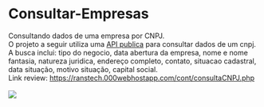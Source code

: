 # Consultar-Empresas
Consultando dados de uma empresa por CNPJ. <br>
O projeto a seguir utiliza uma <a href="https://receitaws.com.br/api">API publica</a> para consultar dados de um cnpj. <br>
A busca inclui:
tipo do negocio,
data abertura da empresa,
nome e nome fantasia,
natureza juridica,
endereço completo,
contato,
situacao cadastral,
data situação,
motivo situação,
capital social.
<br>
Link review: <a href="https://ranstech.000webhostapp.com/cont/consultaCNPJ.php">https://ranstech.000webhostapp.com/cont/consultaCNPJ.php</a>
<br><br>
<img src="https://i.imgur.com/11yqcly.png">
